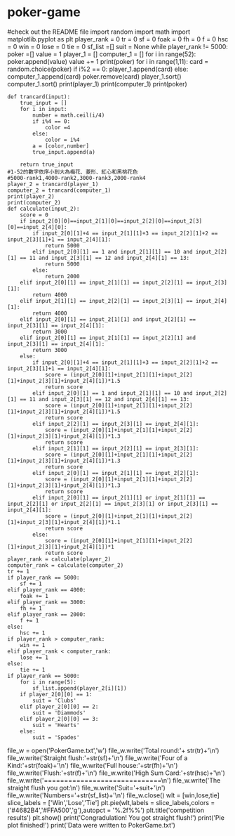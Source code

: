 # poker-game
#check out the README file
import random
import math
import matplotlib.pyplot as plt
player_rank = 0
tr = 0
sf = 0
foak = 0
fh = 0
f = 0
hsc = 0
win = 0
lose = 0
tie = 0
sf_list =[]
suit = None
while player_rank != 5000:
    poker =[]
    value = 1
    player_1 = []
    computer_1 = []
    for i in range(52):
        poker.append(value)
        value += 1
    print(poker)
    for i in range(1,11):
        card = random.choice(poker)
        if i%2 == 0:
            player_1.append(card)
        else:
            computer_1.append(card)
        poker.remove(card)
    player_1.sort()
    computer_1.sort()
    print(player_1)
    print(computer_1)
    print(poker)

    def trancard(input):
        true_input = []
        for i in input:
            number = math.ceil(i/4)
            if i%4 == 0:
                color =4
            else:
                color = i%4
            a = [color,number]
            true_input.append(a)
        
        return true_input
    #1-52的數字依序小到大為梅花、菱形、紅心和黑桃花色
    #5000-rank1,4000-rank2,3000-rank3,2000-rank4
    player_2 = trancard(player_1)
    computer_2 = trancard(computer_1)
    print(player_2)
    print(computer_2)
    def calculate(input_2):
        score = 0
        if input_2[0][0]==input_2[1][0]==input_2[2][0]==input_2[3][0]==input_2[4][0]:
            if input_2[0][1]+4 == input_2[1][1]+3 == input_2[2][1]+2 == input_2[3][1]+1 == input_2[4][1]:
                return 5000
            elif input_2[0][1] == 1 and input_2[1][1] == 10 and input_2[2][1] == 11 and input_2[3][1] == 12 and input_2[4][1] == 13:
                return 5000
            else:
                return 2000
        elif input_2[0][1] == input_2[1][1] == input_2[2][1] == input_2[3][1]:
            return 4000
        elif input_2[1][1] == input_2[2][1] == input_2[3][1] == input_2[4][1]:
            return 4000
        elif input_2[0][1] == input_2[1][1] and input_2[2][1] == input_2[3][1] == input_2[4][1]:
            return 3000
        elif input_2[0][1] == input_2[1][1] == input_2[2][1] and input_2[3][1] == input_2[4][1]:
            return 3000
        else:
            if input_2[0][1]+4 == input_2[1][1]+3 == input_2[2][1]+2 == input_2[3][1]+1 == input_2[4][1]:
                score = (input_2[0][1]+input_2[1][1]+input_2[2][1]+input_2[3][1]+input_2[4][1])*1.5
                return score
            elif input_2[0][1] == 1 and input_2[1][1] == 10 and input_2[2][1] == 11 and input_2[3][1] == 12 and input_2[4][1] == 13:
                score = (input_2[0][1]+input_2[1][1]+input_2[2][1]+input_2[3][1]+input_2[4][1])*1.5
                return score
            elif input_2[2][1] == input_2[3][1] == input_2[4][1]:
                score = (input_2[0][1]+input_2[1][1]+input_2[2][1]+input_2[3][1]+input_2[4][1])*1.3
                return score
            elif input_2[1][1] == input_2[2][1] == input_2[3][1]:
                score = (input_2[0][1]+input_2[1][1]+input_2[2][1]+input_2[3][1]+input_2[4][1])*1.3
                return score
            elif input_2[0][1] == input_2[1][1] == input_2[2][1]:
                score = (input_2[0][1]+input_2[1][1]+input_2[2][1]+input_2[3][1]+input_2[4][1])*1.3
                return score
            elif input_2[0][1] == input_2[1][1] or input_2[1][1] == input_2[2][1] or input_2[2][1] == input_2[3][1] or input_2[3][1] == input_2[4][1]:
                score = (input_2[0][1]+input_2[1][1]+input_2[2][1]+input_2[3][1]+input_2[4][1])*1.1
                return score
            else:
                score = (input_2[0][1]+input_2[1][1]+input_2[2][1]+input_2[3][1]+input_2[4][1])*1
                return score
    player_rank = calculate(player_2)
    computer_rank = calculate(computer_2)
    tr += 1
    if player_rank == 5000:
        sf += 1
    elif player_rank == 4000:
        foak += 1
    elif player_rank == 3000:
        fh += 1
    elif player_rank == 2000:
        f += 1
    else:
        hsc += 1
    if player_rank > computer_rank:
        win += 1
    elif player_rank < computer_rank:
        lose += 1
    else:
        tie += 1
    if player_rank == 5000:
        for i in range(5):
            sf_list.append(player_2[i][1])
        if player_2[0][0] == 1:
            suit = 'Clubs'
        elif player_2[0][0] == 2:
            suit = 'Diammods'
        elif player_2[0][0] == 3:
            suit = 'Hearts'
        else:
            suit = 'Spades'
file_w = open('PokerGame.txt','w')
file_w.write('Total round:'+ str(tr)+'\n')
file_w.write('Straight flush:'+str(sf)+'\n')
file_w.write('Four of a Kind:'+str(foak)+'\n')
file_w.write('Full house:'+str(fh)+'\n')
file_w.write('Flush:'+str(f)+'\n')
file_w.write('High Sum Card:'+str(hsc)+'\n')
file_w.write('=============================\n')
file_w.write('The straight flush you got:\n')
file_w.write('Suit='+suit+'\n')
file_w.write('Numbers='+str(sf_list)+'\n')
file_w.close()
wlt = [win,lose,tie]
slice_labels = ['Win','Lose','Tie']
plt.pie(wlt,labels = slice_labels,colors = ('#4682B4','#FFA500','g'),autopct = '%.2f%%')
plt.title('competition results')
plt.show()
print('Congradulation! You got straight flush!')
print('Pie plot finished!')
print('Data were written to PokerGame.txt')
